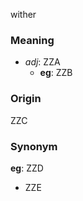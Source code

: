 wither
### Meaning
+ _adj_: ZZA
    + __eg__: ZZB

### Origin

ZZC

### Synonym

__eg__: ZZD

+ ZZE


